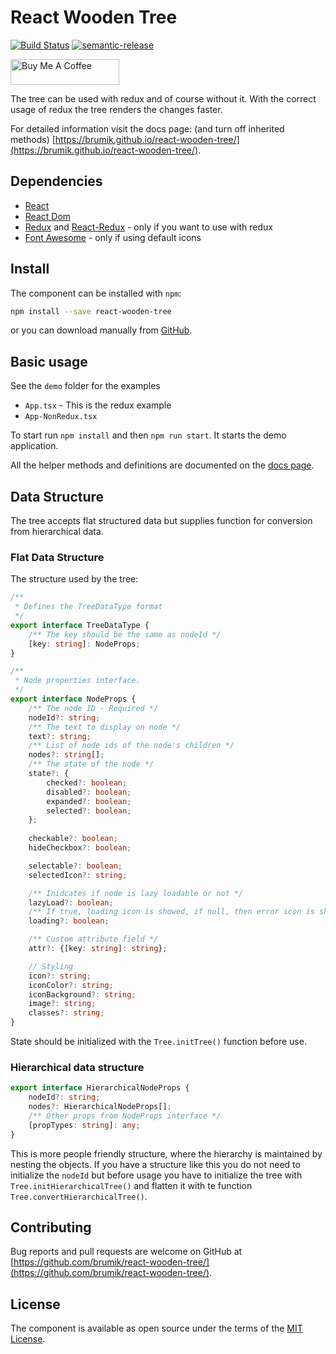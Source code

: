 # React Wooden Tree 

[![Build Status](https://travis-ci.com/brumik/react-wooden-tree.svg?branch=master)](https://travis-ci.com/brumik/react-wooden-tree)
[![semantic-release](https://img.shields.io/badge/%20%20%F0%9F%93%A6%F0%9F%9A%80-semantic--release-e10079.svg)](https://github.com/semantic-release/semantic-release)

<a href="https://www.buymeacoffee.com/roniemartinez" target="_blank"><img src="https://cdn.buymeacoffee.com/buttons/default-orange.png" alt="Buy Me A Coffee" height="41" width="174"></a>

The tree can be used with redux and of course without it. With the correct
usage of redux the tree renders the changes faster.

For detailed information visit the docs page: (and turn off inherited methods)
[https://brumik.github.io/react-wooden-tree/](https://brumik.github.io/react-wooden-tree/).

## Dependencies
* [React](https://reactjs.org/)
* [React Dom](https://www.npmjs.com/package/react-dom)
* [Redux](https://redux.js.org/) and [React-Redux](https://react-redux.js.org/) - only if you want to use with redux
* [Font Awesome](https://fontawesome.com/) - only if using default icons

## Install
The component can be installed with `npm`:
```bash
npm install --save react-wooden-tree
```
or you can download manually from [GitHub](https://github.com/brumik/react-wooden-tree).

## Basic usage
See the `demo` folder for the examples
* `App.tsx` - This is the redux example
* `App-NonRedux.tsx`

To start run `npm install` and then `npm run start`. It starts the demo 
application.

All the helper methods and definitions
are documented on the [docs page](https://brumik.github.io/react-wooden-tree/).

## Data Structure
The tree accepts flat structured data but supplies function for conversion
from hierarchical data. 


### Flat Data Structure
The structure used by the tree:
```typescript
/**
 * Defines the TreeDataType format
 */
export interface TreeDataType {
    /** The key should be the same as nodeId */
    [key: string]: NodeProps;
}

/**
 * Node properties interface.
 */
export interface NodeProps {
    /** The node ID - Required */
    nodeId?: string;
    /** The text to display on node */
    text?: string;
    /** List of node ids of the node's children */
    nodes?: string[];
    /** The state of the node */
    state?: {
        checked?: boolean;
        disabled?: boolean;
        expanded?: boolean;
        selected?: boolean;
    };
    
    checkable?: boolean;
    hideCheckbox?: boolean;

    selectable?: boolean;
    selectedIcon?: string;

    /** Inidcates if node is lazy loadable or not */
    lazyLoad?: boolean;
    /** If true, loading icon is showed, if null, then error icon is showed */
    loading?: boolean;

    /** Custom attribute field */
    attr?: {[key: string]: string};

    // Styling
    icon?: string;
    iconColor?: string;
    iconBackground?: string;
    image?: string;
    classes?: string;
}
```
State should be initialized with the `Tree.initTree()` function before use.

### Hierarchical data structure
```typescript
export interface HierarchicalNodeProps {
    nodeId?: string;
    nodes?: HierarchicalNodeProps[];
    /** Other props from NodeProps interface */
    [propTypes: string]: any;
}
```
This is more people friendly structure, where the hierarchy is maintained by
nesting the objects. If you have a structure like this you do not need to
initialize the `nodeId` but before usage you have to initialize the tree
with `Tree.initHierarchicalTree()` and flatten it with te function
`Tree.convertHierarchicalTree()`. 


## Contributing
Bug reports and pull requests are welcome on GitHub at
[https://github.com/brumik/react-wooden-tree/](https://github.com/brumik/react-wooden-tree/).

## License
The component is available as open source under the terms of the 
[MIT License](https://opensource.org/licenses/MIT). 
 


